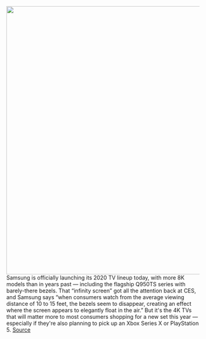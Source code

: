 <img src='https://cdn.vox-cdn.com/thumbor/64Dm4PXcEDaRDvWwJkAZ2rnoPdc=/0x0:1160x650/1200x800/filters:focal(340x220:524x404)/cdn.vox-cdn.com/uploads/chorus_image/image/66443493/QLED2020.0.jpg' width='700px' /><br/>
Samsung is officially launching its 2020 TV lineup today, with more 8K models than in years past — including the flagship Q950TS series with barely-there bezels. That “infinity screen” got all the attention back at CES, and Samsung says “when consumers watch from the average viewing distance of 10 to 15 feet, the bezels seem to disappear, creating an effect where the screen appears to elegantly float in the air.” But it's the 4K TVs that will matter more to most consumers shopping for a new set this year — especially if they're also planning to pick up an Xbox Series X or PlayStation 5.
<a href='https://www.theverge.com/2020/3/5/21166045/samsung-2020-tv-lineup-qled-4k-8k-hdr-infinity-screen'> Source <a/>